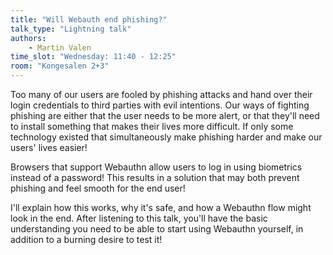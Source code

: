 ```yaml
---
title: "Will Webauth end phishing?"
talk_type: "Lightning talk"
authors:
    - Martin Valen
time_slot: "Wednesday: 11:40 - 12:25"
room: "Kongesalen 2+3"
---
```

Too many of our users are fooled by phishing attacks and hand over their login credentials to third parties with evil intentions. Our ways of fighting phishing are either that the user needs to be more alert, or that they'll need to install something that makes their lives more difficult. If only some technology existed that simultaneously make phishing harder and make our users' lives easier!

Browsers that support Webauthn allow users to log in using biometrics instead of a password! This results in a solution that may both prevent phishing and feel smooth for the end user!

I'll explain how this works, why it's safe, and how a Webauthn flow might look in the end. After listening to this talk, you'll have the basic understanding you need to be able to start using Webauthn yourself, in addition to a burning desire to test it!
